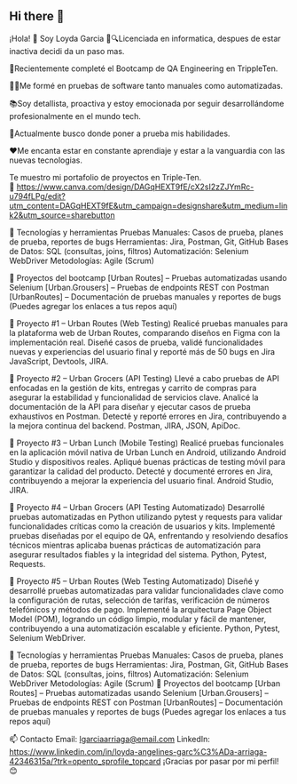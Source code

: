 ## Hi there 👋

¡Hola! 👋 Soy Loyda Garcia
🐞🔍Licenciada en informatica, despues de estar inactiva decidi da un paso mas.

💬Recientemente completé el Bootcamp de QA Engineering en TrippleTen.

👩‍💻Me formé en pruebas de software tanto manuales como automatizadas.

📚Soy detallista, proactiva y estoy emocionada por seguir desarrollándome profesionalmente en el mundo tech. 

🔭Actualmente busco donde poner a prueba mis habilidades. 

❤️Me encanta estar en constante aprendiaje y estar a la vanguardia con las nuevas tecnologias.

Te muestro mi portafolio de proyectos en Triple-Ten.   
📄  https://www.canva.com/design/DAGqHEXT9fE/cX2sI2zZJYmRc-u794fLPg/edit?utm_content=DAGqHEXT9fE&utm_campaign=designshare&utm_medium=link2&utm_source=sharebutton

🧰 Tecnologías y herramientas
Pruebas Manuales: Casos de prueba, planes de prueba, reportes de bugs
Herramientas: Jira, Postman, Git, GitHub
Bases de Datos: SQL (consultas, joins, filtros)
Automatización: Selenium WebDriver
Metodologías: Agile (Scrum)

💼 Proyectos del bootcamp
[Urban Routes] – Pruebas automatizadas usando Selenium
[Urban.Grousers] – Pruebas de endpoints REST con Postman
[UrbanRoutes] – Documentación de pruebas manuales y reportes de bugs
(Puedes agregar los enlaces a tus repos aquí)

🔹 Proyecto #1 – Urban Routes (Web Testing) Realicé pruebas manuales para la plataforma web de Urban Routes, comparando diseños en Figma con la implementación real. Diseñé casos de prueba, validé funcionalidades nuevas y experiencias del usuario final y reporté más de 50 bugs en Jira JavaScript, Devtools, JIRA.

🔹 Proyecto #2 – Urban Grocers (API Testing) Llevé a cabo pruebas de API enfocadas en la gestión de kits, entregas y carrito de compras para asegurar la estabilidad y funcionalidad de servicios clave. Analicé la documentación de la API para diseñar y ejecutar casos de prueba exhaustivos en Postman. Detecté y reporté errores en Jira, contribuyendo a la mejora continua del backend. Postman, JIRA, JSON, ApiDoc.

🔹 Proyecto #3 – Urban Lunch (Mobile Testing) Realicé pruebas funcionales en la aplicación móvil nativa de Urban Lunch en Android, utilizando Android Studio y dispositivos reales. Apliqué buenas prácticas de testing móvil para garantizar la calidad del producto. Detecté y documenté errores en Jira, contribuyendo a mejorar la experiencia del usuario final. Android Studio, JIRA.

🔹 Proyecto #4 – Urban Grocers (API Testing Automatizado) Desarrollé pruebas automatizadas en Python utilizando pytest y requests para validar funcionalidades críticas como la creación de usuarios y kits. Implementé pruebas diseñadas por el equipo de QA, enfrentando y resolviendo desafíos técnicos mientras aplicaba buenas prácticas de automatización para asegurar resultados fiables y la integridad del sistema. Python, Pytest, Requests.

🔹 Proyecto #5 – Urban Routes (Web Testing Automatizado) Diseñé y desarrollé pruebas automatizadas para validar funcionalidades clave como la configuración de rutas, selección de tarifas, verificación de números telefónicos y métodos de pago. Implementé la arquitectura Page Object Model (POM), logrando un código limpio, modular y fácil de mantener, contribuyendo a una automatización escalable y eficiente. Python, Pytest, Selenium WebDriver.


🧰 Tecnologías y herramientas
Pruebas Manuales: Casos de prueba, planes de prueba, reportes de bugs
Herramientas: Jira, Postman, Git, GitHub
Bases de Datos: SQL (consultas, joins, filtros)
Automatización: Selenium WebDriver
Metodologías: Agile (Scrum)
💼 Proyectos del bootcamp
[Urban Routes] – Pruebas automatizadas usando Selenium
[Urban.Grousers] – Pruebas de endpoints REST con Postman
[UrbanRoutes] – Documentación de pruebas manuales y reportes de bugs
(Puedes agregar los enlaces a tus repos aquí)


📫 Contacto
Email: lgarciaarriaga@email.com
LinkedIn: https://www.linkedin.com/in/loyda-angelines-garc%C3%ADa-arriaga-42346315a/?trk=opento_sprofile_topcard
¡Gracias por pasar por mi perfil! 😊

<!--
**loydagarcia/LoydaGarcia** is a ✨ _special_ ✨ repository because its `README.md` (this file) appears on your GitHub profile.

Here are some ideas to get you started:

- 🔭 I’m currently working on ...
- 🌱 I’m currently learning ...
- 👯 I’m looking to collaborate on ...
- 🤔 I’m looking for help with ...
- 💬 Ask me about ...
- 📫 How to reach me: ...
- 😄 Pronouns: ...
- ⚡ Fun fact: ...
-->
